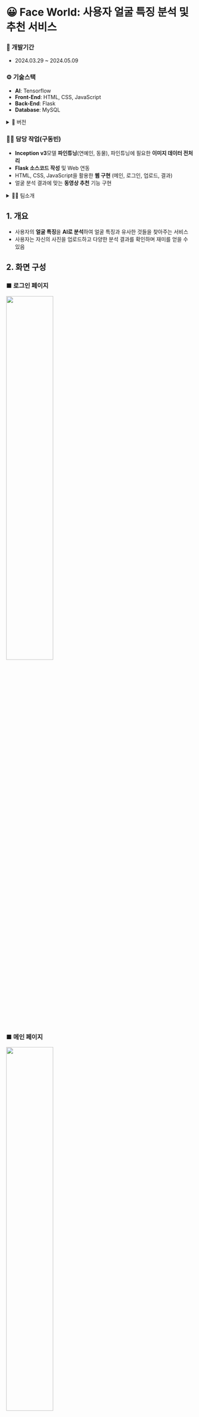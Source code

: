 # 😀 Face World: 사용자 얼굴 특징 분석 및 추천 서비스

### 📅 개발기간
- 2024.03.29 ~ 2024.05.09

### ⚙️ 기술스택
- **AI**: Tensorflow
- **Front-End**: HTML, CSS, JavaScript
- **Back-End**: Flask
- **Database**: MySQL
<details>
<summary>🌳 버전</summary>
  
- Python 3.9.18
- Flask 3.0.2
- tensorflow 2.16.1
- keras 3.1.1
  
</details>

### 👨‍💼 담당 작업(구동빈)

- **Inception v3**모델 **파인튜닝**(연예인, 동물), 파인튜닝에 필요한 **이미지 데이터 전처리**
- **Flask 소스코드 작성** 및 Web 연동
- HTML, CSS, JavaScript을 활용한 **웹 구현** (메인, 로그인, 업로드, 결과)
- 얼굴 분석 결과에 맞는 **동영상 추천** 기능 구현

<details>
<summary>👨‍💼 팀소개</summary>
  
- 👨‍💼구동빈
  - 기획 | Flask | 프론트엔드 | 데이터 전처리 | AI 모델링 | Apache, Flask 연동 
- 👨‍💼김현종
  - 데이터 수집 | AI 모델링
- 👨‍💼박종관
  - Flask | 프론트엔드 | 데이터 전처리 | AI 모델링
</details>

## 1. 개요
- 사용자의 **얼굴 특징**을 **AI로 분석**하여 얼굴 특징과 유사한 것들을 찾아주는 서비스
- 사용자는 자신의 사진을 업로드하고 다양한 분석 결과를 확인하며 재미를 얻을 수 있음

## 2. 화면 구성
### ■ 로그인 페이지
<img src="https://github.com/Knell999/ai_service_project/assets/106071689/e9120ee0-7144-4315-bf4e-6e2179f048fb" width="50%" height="50%"/>

### ■ 메인 페이지
<img src="https://github.com/Knell999/ai_service_project/assets/106071689/1f5a25f7-6e04-40a5-b4b5-2102866475ad" width="50%" height="50%"/>

### ■ 업로드 페이지
<img src="https://github.com/Knell999/ai_service_project/assets/106071689/bb4cfedc-e863-4a6b-9f03-41b3e99237f7" width="50%" height="50%"/>

### ■ 결과 페이지
<img src="https://github.com/Knell999/ai_service_project/assets/106071689/12b74358-a5c1-4bce-8033-5d5d01abf217" width="50%" height="50%"/>

### ■ 마이 페이지
<img src="https://github.com/Knell999/ai_service_project/assets/106071689/5cadf41d-0173-461e-9ad9-96c5aec1425a" width="50%" height="50%"/>

### ■ History 페이지
<img src="https://github.com/Knell999/ai_service_project/assets/106071689/8d6a16d5-7791-4ce9-ab44-9675a2c96d21" width="50%" height="50%"/>
